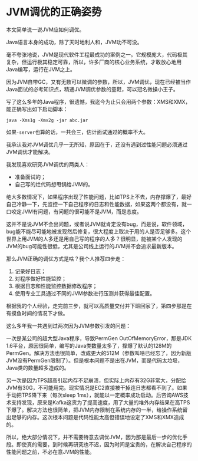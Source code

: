 # JVM调优的正确姿势

本文简单说一说JVM应如何调优。

Java语言本身的成功，除了天时地利人和，JVM功不可没。

毫不夸张地说，JVM是现代软件工程最成功的案例之一。它规模庞大，代码极其复杂，但运行极其稳定可靠，所以，许多厂商的核心业务系统，才敢放心地用Java编写，运行在JVM之上。

因为JVM自带GC，又有无数可以微调的参数，所以，JVM调优，现在已经被当作Java面试的必考知识点，精通JVM调优参数的童鞋，可以冠名微操小王子。

写了这么多年的Java程序，很遗憾，我迄今为止只会用两个参数：XMS和XMX，能正确写出如下启动脚本：

```plain
java -Xms1g -Xmx2g -jar abc.jar
```

如果`-server`也算的话，一共会三，估计面试通过的概率不大。

我承认我对JVM调优几乎一无所知，原因在于，还没有遇到过性能问题必须通过JVM调优才能解决。

我发现喜欢研究JVM调优的两类人：

- 准备面试的；
- 自己写的烂代码想甩锅给JVM的。

绝大多数情况下，如果程序出现了性能问题，比如TPS上不去，内存撑爆了，最好自己冷静一下，先监控一下自己程序的日志和性能数据，如果这两个都没有，就一口咬定JVM有问题，有问题的很可能不是JVM，而是态度。

这并不是说JVM不会出问题，或者说JVM就肯定没有bug，而是说，软件领域，bug能不能尽可能地被发现然后修复，很大程度上取决于用的人是否足够多。这个世界上用JVM的人多还是用自己写的程序的人多？很明显，能被某个人发现的JVM的bug可能性很低，尤其是公司线上运行的JVM并不会追求最新版本。

那么JVM正确的调优方式是啥？我个人推荐四步走：

1. 记录好日志；
2. 对程序做好性能监控；
3. 根据日志和性能监控数据修改程序；
4. 使用专业工具通过不同的JVM参数进行压测并获得最佳配置。

根据我的个人经验，走完前三步，就可以高质量交付并下班回家了，第四步那是在有摸鱼时间的情况下才做。

这么多年我一共遇到过两次因为JVM参数引发的问题：

一次是某公司的超大型Java程序，导致PermGen OutOfMemoryError，那是JDK 1.6平台，原因很简单，编写的Java类数量太多了，撑爆了默认的128M的PermGen。解决方法也很简单，改成更大的512M（参数叫啥已经忘了，因为新版JVM没有PermGen限制了）。但是根本问题不是出在JVM，而是代码太垃圾，Java类的数量超多造成的。

另一次是因为TPS超高引起内存不足崩溃，但实际上内存有32G非常大，分配给JVM有30G，不可能用完。现实情况是EC2直接被干掉连日志都看不到了。如果手动把TPS降下来（每次sleep 1ms），就能以一定概率成功启动。后咨询AWS技术支持发现，原来是Kafka这货为了提高速度，用了大量的堆外内存结果在高TPS下爆了。解决方法也很简单，把JVM内存限制在系统内存的一半，给操作系统留出足够的内存。这次根本问题是代码性能太高但错误地设定了XMS和XMX造成的。

所以，绝大部分情况下，并不需要特意去调优JVM，因为那是最后一步的优化手段。即使真的需要，到时候再研究也不迟，因为时间是宝贵的，在解决自己程序的性能问题之前，不必在意JVM的性能。
